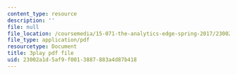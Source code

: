 ```yaml
---
content_type: resource
description: ''
file: null
file_location: /coursemedia/15-071-the-analytics-edge-spring-2017/23002a1d5af9f0013887883a4d87b418_wYcMru4gYF4.pdf
file_type: application/pdf
resourcetype: Document
title: 3play pdf file
uid: 23002a1d-5af9-f001-3887-883a4d87b418
---
```


